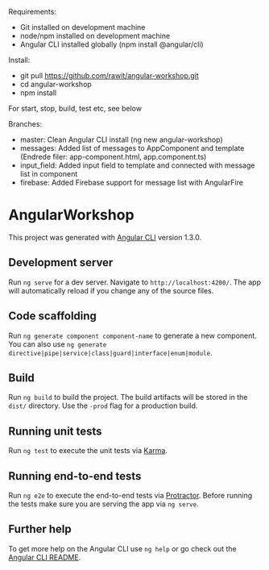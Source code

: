 
Requirements:

* Git installed on development machine
* node/npm installed on development machine
* Angular CLI installed globally (npm install @angular/cli)

Install:

* git pull https://github.com/rawit/angular-workshop.git
* cd angular-workshop
* npm install

For start, stop, build, test etc, see below

Branches:

* master: Clean Angular CLI install (ng new angular-workshop)
* messages: Added list of messages to AppComponent and template (Endrede filer: app-component.html, app.component.ts)
* input_field: Added input field to template and connected with message list in component
* firebase: Added Firebase support for message list with AngularFire


# AngularWorkshop

This project was generated with [Angular CLI](https://github.com/angular/angular-cli) version 1.3.0.

## Development server

Run `ng serve` for a dev server. Navigate to `http://localhost:4200/`. The app will automatically reload if you change any of the source files.

## Code scaffolding

Run `ng generate component component-name` to generate a new component. You can also use `ng generate directive|pipe|service|class|guard|interface|enum|module`.

## Build

Run `ng build` to build the project. The build artifacts will be stored in the `dist/` directory. Use the `-prod` flag for a production build.

## Running unit tests

Run `ng test` to execute the unit tests via [Karma](https://karma-runner.github.io).

## Running end-to-end tests

Run `ng e2e` to execute the end-to-end tests via [Protractor](http://www.protractortest.org/).
Before running the tests make sure you are serving the app via `ng serve`.

## Further help

To get more help on the Angular CLI use `ng help` or go check out the [Angular CLI README](https://github.com/angular/angular-cli/blob/master/README.md).

